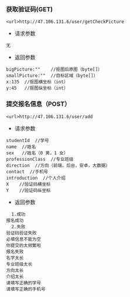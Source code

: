 ### 获取验证码(GET)
````
<url>http://47.106.131.6/user/getCheckPicture
````
- 请求参数
````
无
````
- 返回参数
````
bigPicture:""    //抠图后原图（byte[]） 
smallPicture:""  //目标区域（byte[]）
x:135  //抠图横坐标（int）
y:45   //抠图纵坐标（int）
````
### 提交报名信息（POST）
````
<url>http://47.106.131.6/user/add
````
- 请求参数
````
studentId  //学号
name  //姓名
sex   //姓名（0 男，1 女）
professionClass  //专业班级
direction  //方向（前端，后台，安卓，大数据）
contact  //手机号
introduction  //个人介绍
X    //验证码横坐标
Y    //验证码纵坐标
````
- 返回参数
````
  1.成功
报名成功
  2.失败
验证码验证失败  
必填信息不能为空
你提交的太频繁啦
报名失败
名字太长
专业班级太长
方向太长
介绍太长
请填写正确的学号
请填写正确的手机号
````